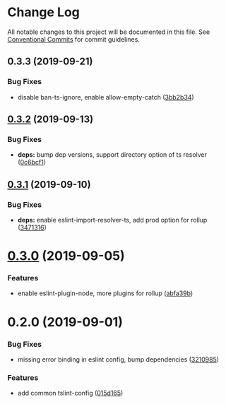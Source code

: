 # Change Log

All notable changes to this project will be documented in this file.
See [Conventional Commits](https://conventionalcommits.org) for commit guidelines.

## 0.3.3 (2019-09-21)


### Bug Fixes

* disable ban-ts-ignore, enable allow-empty-catch ([3bb2b34](https://github.com/1stG/configs/commit/3bb2b34))





## [0.3.2](https://github.com/1stG/configs/compare/@1stg/tslint-config@0.3.1...@1stg/tslint-config@0.3.2) (2019-09-13)


### Bug Fixes

* **deps:** bump dep versions, support directory option of ts resolver ([0c6bcf1](https://github.com/1stG/configs/commit/0c6bcf1))





## [0.3.1](https://github.com/1stG/configs/compare/@1stg/tslint-config@0.3.0...@1stg/tslint-config@0.3.1) (2019-09-10)


### Bug Fixes

* **deps:** enable eslint-import-resolver-ts, add prod option for rollup ([3471316](https://github.com/1stG/configs/commit/3471316))





# [0.3.0](https://github.com/1stG/configs/compare/@1stg/tslint-config@0.2.0...@1stg/tslint-config@0.3.0) (2019-09-05)


### Features

* enable eslint-plugin-node, more plugins for rollup ([abfa39b](https://github.com/1stG/configs/commit/abfa39b))





# 0.2.0 (2019-09-01)


### Bug Fixes

* missing error binding in eslint config, bump dependencies ([3210985](https://github.com/1stG/configs/commit/3210985))


### Features

* add common tslint-config ([015d165](https://github.com/1stG/configs/commit/015d165))
